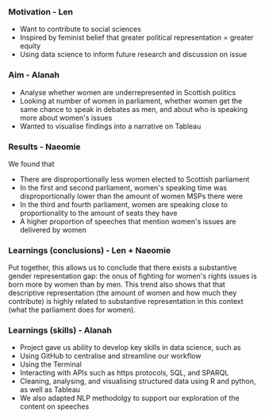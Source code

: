 ### Motivation - Len
* Want to contribute to social sciences
* Inspired by feminist belief that greater political representation = greater equity
* Using data science to inform future research and discussion on issue

### Aim - Alanah
* Analyse whether women are underrepresented in Scottish politics
* Looking at number of women in parliament, whether women get the same chance to speak in debates as men, and about who is speaking more about women's issues
* Wanted to visualise findings into a narrative on Tableau


### Results - Naeomie
We found that
* There are disproportionally less women elected to Scottish parliament
* In the first and second parliament, women's speaking time was disproportionally lower than the amount of women MSPs there were
* In the third and fourth parliament, women are speaking close to proportionality to the amount of seats they have
* A higher proportion of speeches that mention women's issues are delivered by women

### Learnings (conclusions) - Len + Naeomie
Put together, this allows us to conclude that there exists a substantive gender representation gap: the onus of fighting for women's rights issues is born more by women than by men. This trend also shows that that descriptive representation (the amount of women and how much they contribute) is highly related to substantive representation in this context (what the parliament does for women).


### Learnings (skills) - Alanah
* Project gave us ability to develop key skills in data science, such as
* Using GitHub to centralise and streamline our workflow
* Using the Terminal
* Interacting with APIs such as https protocols, SQL, and SPARQL
* Cleaning, analysing, and visualising structured data using R and python, as well as Tableau
* We also adapted NLP methodolgy to support our exploration of the content on speeches
